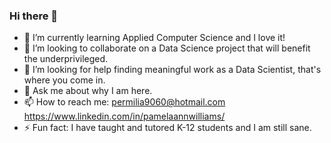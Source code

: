### Hi there 👋

- 🌱 I’m currently learning Applied Computer Science and I love it!
- 👯 I’m looking to collaborate on a Data Science project that will benefit the underprivileged.
- 🤔 I’m looking for help finding meaningful work as a Data Scientist, that's where you come in.
- 💬 Ask me about why I am here.
- 📫 How to reach me: permilia9060@hotmail.com          https://www.linkedin.com/in/pamelaannwilliams/
- ⚡ Fun fact: I have taught and tutored K-12 students and I am still sane.
